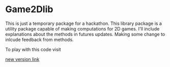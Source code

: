 # Game2Dlib

This is just a temporary package for a hackathon.
This library package is a utility package capable of making computations for 2D games.
I'll include explanations about the methods in futures updates.
Making some change to inlcude feedback from methods.

To play with this code visit

[new version link](https://runkit.com/diogo-queiroz/runkit-npm-game2d-lib)
